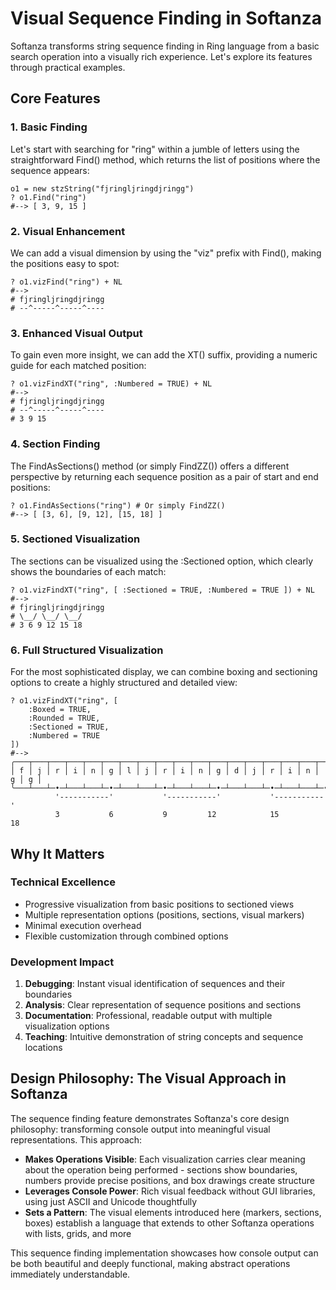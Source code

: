 # Visual Sequence Finding in Softanza

Softanza transforms string sequence finding in Ring language from a basic search operation into a visually rich experience. Let's explore its features through practical examples.

## Core Features

### 1. Basic Finding
Let's start with searching for "ring" within a jumble of letters using the straightforward Find() method, which returns the list of positions where the sequence appears:

```ring
o1 = new stzString("fjringljringdjringg")
? o1.Find("ring")
#--> [ 3, 9, 15 ]
```

### 2. Visual Enhancement
We can add a visual dimension by using the "viz" prefix with Find(), making the positions easy to spot:

```ring
? o1.vizFind("ring") + NL
#-->
# fjringljringdjringg
# --^-----^-----^----
```

### 3. Enhanced Visual Output
To gain even more insight, we can add the XT() suffix, providing a numeric guide for each matched position:

```ring
? o1.vizFindXT("ring", :Numbered = TRUE) + NL
#-->
# fjringljringdjringg
# --^-----^-----^----
# 3 9 15
```

### 4. Section Finding
The FindAsSections() method (or simply FindZZ()) offers a different perspective by returning each sequence position as a pair of start and end positions:

```ring
? o1.FindAsSections("ring") # Or simply FindZZ()
#--> [ [3, 6], [9, 12], [15, 18] ]
```

### 5. Sectioned Visualization
The sections can be visualized using the :Sectioned option, which clearly shows the boundaries of each match:

```ring
? o1.vizFindXT("ring", [ :Sectioned = TRUE, :Numbered = TRUE ]) + NL
#-->
# fjringljringdjringg
# \__/ \__/ \__/
# 3 6 9 12 15 18
```

### 6. Full Structured Visualization
For the most sophisticated display, we can combine boxing and sectioning options to create a highly structured and detailed view:

```ring
? o1.vizFindXT("ring", [
	:Boxed = TRUE, 
	:Rounded = TRUE, 
	:Sectioned = TRUE, 
	:Numbered = TRUE 
])
#-->
╭───┬───┬───┬───┬───┬───┬───┬───┬───┬───┬───┬───┬───┬───┬───┬───┬───┬───┬───╮
│ f │ j │ r │ i │ n │ g │ l │ j │ r │ i │ n │ g │ d │ j │ r │ i │ n │ g │ g │
╰───┴───┴─•─┴───┴───┴─•─┴───┴───┴─•─┴───┴───┴─•─┴───┴───┴─•─┴───┴───┴─•─┴───╯
          '-----------'           '-----------'           '-----------'
          3           6           9         12            15         18
```

## Why It Matters

### Technical Excellence
- Progressive visualization from basic positions to sectioned views
- Multiple representation options (positions, sections, visual markers)
- Minimal execution overhead
- Flexible customization through combined options

### Development Impact
1. **Debugging**: Instant visual identification of sequences and their boundaries
2. **Analysis**: Clear representation of sequence positions and sections
3. **Documentation**: Professional, readable output with multiple visualization options
4. **Teaching**: Intuitive demonstration of string concepts and sequence locations

## Design Philosophy: The Visual Approach in Softanza

The sequence finding feature demonstrates Softanza's core design philosophy: transforming console output into meaningful visual representations. This approach:

- **Makes Operations Visible**: Each visualization carries clear meaning about the operation being performed - sections show boundaries, numbers provide precise positions, and box drawings create structure
- **Leverages Console Power**: Rich visual feedback without GUI libraries, using just ASCII and Unicode thoughtfully
- **Sets a Pattern**: The visual elements introduced here (markers, sections, boxes) establish a language that extends to other Softanza operations with lists, grids, and more

This sequence finding implementation showcases how console output can be both beautiful and deeply functional, making abstract operations immediately understandable.
